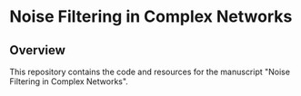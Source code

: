 Noise Filtering in Complex Networks
===================================

Overview
--------
This repository contains the code and resources for the manuscript "Noise Filtering in Complex Networks".
